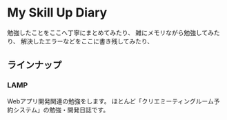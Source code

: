 # My Skill Up Diary

勉強したことをここへ丁寧にまとめてみたり、
雑にメモリながら勉強してみたり、
解決したエラーなどをここに書き残してみたり、

## ラインナップ
### LAMP
Webアプリ開発関連の勉強をします。
ほとんど「クリエミーティングルーム予約システム」の勉強・開発日誌です。
